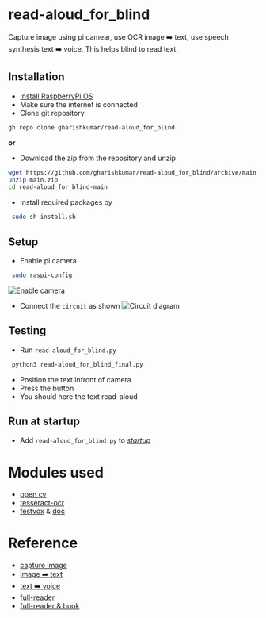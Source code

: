 # read-aloud_for_blind

Capture image using pi camear, use OCR image ➡️ text, use speech synthesis text ➡️ voice.
This helps blind to read text.

## Installation
 - [Install RaspberryPi OS](https://www.raspberrypi.org/software/operating-systems/#raspberry-pi-os-32-bit)
 - Make sure the internet is connected
 - Clone git repository
```bash
gh repo clone gharishkumar/read-aloud_for_blind
```
   **or**
 - Download the zip from the repository and unzip
```bash
wget https://github.com/gharishkumar/read-aloud_for_blind/archive/main.zip
unzip main.zip
cd read-aloud_for_blind-main
```
 - Install required packages by
```bash
 sudo sh install.sh
```

## Setup
 - Enable pi camera
```bash
 sudo raspi-config
```
![Enable camera](https://www.pyimagesearch.com/wp-content/uploads/2015/03/raspi_config-1024x768.jpg)
 - Connect the `circuit` as shown
![Circuit diagram](https://github.com/gharishkumar/read-aloud_for_blind/raw/main/read-aloud_for_blind_bb.png)

## Testing
 - Run `read-aloud_for_blind.py`
```bash
 python3 read-aloud_for_blind_final.py
```
 - Position the text infront of camera
 - Press the button
 - You should here the text read-aloud
## Run at startup
 - Add `read-aloud_for_blind.py` to [*startup*](https://www.dexterindustries.com/howto/run-a-program-on-your-raspberry-pi-at-startup/)


# Modules used
 - [open cv](https://opencv.org/)
 - [tesseract-ocr](https://github.com/tesseract-ocr/tesseract)
 - [festvox](https://github.com/festvox/festvox) & [doc](http://www.festvox.org/flite/index.html)
# Reference
 - [capture image](https://www.pyimagesearch.com/2015/03/30/accessing-the-raspberry-pi-camera-with-opencv-and-python/)
 - [image ➡️ text](https://circuitdigest.com/microcontroller-projects/optical-character-recognition-ocr-using-tesseract-on-raspberry-pi)
 - [text ➡️ voice](https://www.bujarra.com/raspberry-pi-notificando-correos-electronicos-nuevos-y-citas-del-calendario/?lang=en)
 - [full-reader](https://hackaday.com/2018/03/02/diy-text-to-speech-with-raspberry-pi/)
 - [full-reader & book](https://hackaday.com/2014/05/10/brickpi-bookreader-1-and-2-read-tablets-or-books-aloud-you-choose/)
